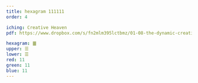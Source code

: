 ```yaml
---
title: hexagram 111111
order: 4

iching: Creative Heaven
pdf: https://www.dropbox.com/s/fn2mlm395lctbmz/01-08-the-dynamic-creative.pdf?dl=0

hexagram: ䷀
upper: ☰
lower: ☰
red: 11
green: 11
blue: 11
---
```


